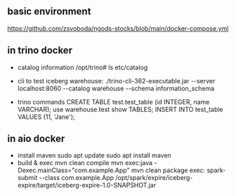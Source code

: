 ## basic environment
https://github.com/zsvoboda/ngods-stocks/blob/main/docker-compose.yml

## in trino docker
- catalog information
  /opt/trino# ls etc/catalog
- cli to test iceberg warehouse:
./trino-cli-362-executable.jar --server localhost:8060 --catalog warehouse --schema information_schema 

- trino commands
CREATE TABLE test.test_table (id INTEGER, name VARCHAR);
use warehouse.test
show TABLES;
INSERT INTO test_table VALUES (11, 'Jane');



## in aio docker
- install maven
sudo apt update
sudo apt install maven
-  build & exec
mvn clean compile
mvn exec:java -Dexec.mainClass="com.example.App"
mvn clean package
exec:
spark-submit --class com.example.App /opt/spark/expire/iceberg-expire/target/iceberg-expire-1.0-SNAPSHOT.jar


